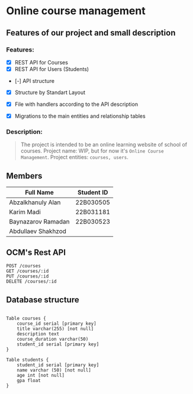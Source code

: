 # Online course management

## Features of our project and small description

### Features:
- [x] REST API for Courses
- [x] REST API for Users (Students)
- [-] API structure
- [x] Structure by Standart Layout
- [x] File with handlers according to the API description
- [x] Migrations to the main entities and relationship tables


### Description:
> The project is intended to be an online learning website of school of courses.
> Project name: WIP, but for now it's `Online Course Management`.
> Project entities: `courses, users`.

## Members

| Full Name | Student ID |
| --------- | ---------- |
| Abzalkhanuly Alan | 22B030505 |
| Karim Madi | 22B031181 |
| Baynazarov Ramadan | 22B030523 |
| Abdullaev Shakhzod |  |

## OCM's Rest API

```
POST /courses
GET /courses/:id
PUT /courses/:id
DELETE /courses/:id
```

## Database structure

```

Table courses {
    course_id serial [primary key]
    title varchar(255) [not null]
    description text
    course_duration varchar(50)
    student_id serial [primary key]
}

Table students {
    student_id serial [primary key]
    name varchar (50) [not null]
    age int [not null]
    gpa float
}


```